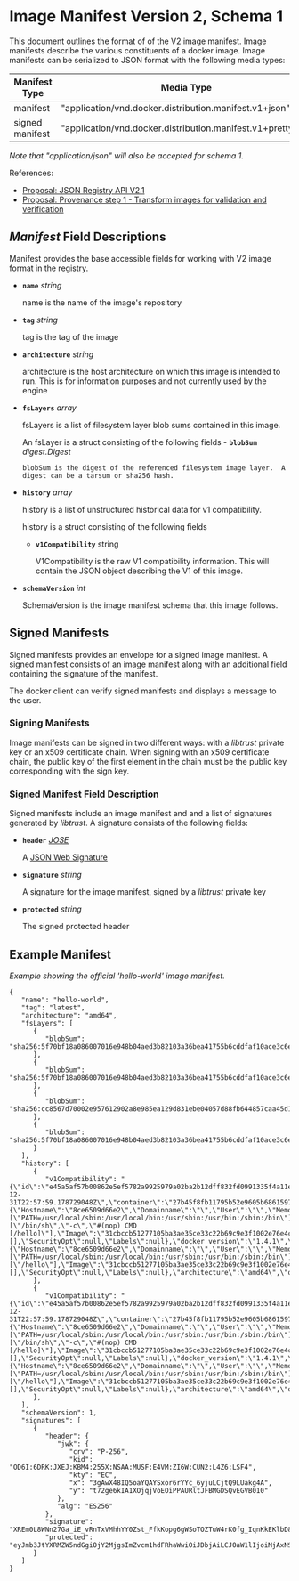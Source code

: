 # Image Manifest Version 2, Schema 1 

This document outlines the format of of the V2 image manifest.  Image manifests
describe the various constituents of a docker image.  Image manifests can be
 serialized to JSON format with the following media types:

Manifest Type  | Media Type
------------- | -------------
manifest  | "application/vnd.docker.distribution.manifest.v1+json"
signed manifest  | "application/vnd.docker.distribution.manifest.v1+prettyjws"

*Note that "application/json" will also be accepted for schema 1.*

References: 
 
 - [Proposal: JSON Registry API V2.1](https://github.com/docker/docker/issues/9015) 
 - [Proposal: Provenance step 1 - Transform images for validation and verification](https://github.com/docker/docker/issues/8093)

## *Manifest* Field Descriptions

Manifest provides the base accessible fields for working with V2 image format
 in the registry.

- **`name`** *string*

	name is the name of the image's repository

- **`tag`** *string*
	
	tag is the tag of the image
	
- **`architecture`** *string*

   architecture is the host architecture on which this image is intended to 
   run.  This is for information purposes and not currently used by the engine
   
- **`fsLayers`** *array*
   
   fsLayers is a list of filesystem layer blob sums contained in this image.
   
   An fsLayer is a struct consisting of the following fields
      - **`blobSum`** *digest.Digest*
      
      blobSum is the digest of the referenced filesystem image layer.  A 
      digest can be a tarsum or sha256 hash.
 
   
- **`history`** *array*
   
   history is a list of unstructured historical data for v1 compatibility.
   
   history is a struct consisting of the following fields
   - **`v1Compatibility`** string
   
      V1Compatibility is the raw V1 compatibility information.  This  will 
      contain the JSON object describing the V1 of this image.
      
- **`schemaVersion`** *int*
	
   SchemaVersion is the image manifest schema that this image follows.
	
## Signed Manifests

Signed manifests provides an envelope for a signed image manifest.  A signed 
manifest consists of an image manifest along with an additional field 
containing the signature of the manifest.

The docker client can verify signed manifests and displays a message to the user.

### Signing Manifests

Image manifests can be signed in two different ways: with a *libtrust* private
 key or an x509 certificate chain.  When signing with an x509 certificate chain, 
 the public key of the first element in the chain must be the public key 
 corresponding with the sign key.
   
### Signed Manifest Field Description

Signed manifests include an image manifest and and a list of signatures generated
by *libtrust*.  A signature consists of the following fields:


- **`header`** *[JOSE](http://tools.ietf.org/html/draft-ietf-jose-json-web-signature-31#section-2)*
   
   A [JSON Web Signature](http://self-issued.info/docs/draft-ietf-jose-json-web-signature.html)

- **`signature`** *string*

	A signature for the image manifest, signed by a *libtrust* private key

- **`protected`** *string*
	
	The signed protected header
	
## Example Manifest

*Example showing the official 'hello-world' image manifest.*

```
{
   "name": "hello-world",
   "tag": "latest",
   "architecture": "amd64",
   "fsLayers": [
      {
         "blobSum": "sha256:5f70bf18a086007016e948b04aed3b82103a36bea41755b6cddfaf10ace3c6ef"
      },
      {
         "blobSum": "sha256:5f70bf18a086007016e948b04aed3b82103a36bea41755b6cddfaf10ace3c6ef"
      },
      {
         "blobSum": "sha256:cc8567d70002e957612902a8e985ea129d831ebe04057d88fb644857caa45d11"
      },
      {
         "blobSum": "sha256:5f70bf18a086007016e948b04aed3b82103a36bea41755b6cddfaf10ace3c6ef"
      }
   ],
   "history": [
      {
         "v1Compatibility": "{\"id\":\"e45a5af57b00862e5ef5782a9925979a02ba2b12dff832fd0991335f4a11e5c5\",\"parent\":\"31cbccb51277105ba3ae35ce33c22b69c9e3f1002e76e4c736a2e8ebff9d7b5d\",\"created\":\"2014-12-31T22:57:59.178729048Z\",\"container\":\"27b45f8fb11795b52e9605b686159729b0d9ca92f76d40fb4f05a62e19c46b4f\",\"container_config\":{\"Hostname\":\"8ce6509d66e2\",\"Domainname\":\"\",\"User\":\"\",\"Memory\":0,\"MemorySwap\":0,\"CpuShares\":0,\"Cpuset\":\"\",\"AttachStdin\":false,\"AttachStdout\":false,\"AttachStderr\":false,\"PortSpecs\":null,\"ExposedPorts\":null,\"Tty\":false,\"OpenStdin\":false,\"StdinOnce\":false,\"Env\":[\"PATH=/usr/local/sbin:/usr/local/bin:/usr/sbin:/usr/bin:/sbin:/bin\"],\"Cmd\":[\"/bin/sh\",\"-c\",\"#(nop) CMD [/hello]\"],\"Image\":\"31cbccb51277105ba3ae35ce33c22b69c9e3f1002e76e4c736a2e8ebff9d7b5d\",\"Volumes\":null,\"WorkingDir\":\"\",\"Entrypoint\":null,\"NetworkDisabled\":false,\"MacAddress\":\"\",\"OnBuild\":[],\"SecurityOpt\":null,\"Labels\":null},\"docker_version\":\"1.4.1\",\"config\":{\"Hostname\":\"8ce6509d66e2\",\"Domainname\":\"\",\"User\":\"\",\"Memory\":0,\"MemorySwap\":0,\"CpuShares\":0,\"Cpuset\":\"\",\"AttachStdin\":false,\"AttachStdout\":false,\"AttachStderr\":false,\"PortSpecs\":null,\"ExposedPorts\":null,\"Tty\":false,\"OpenStdin\":false,\"StdinOnce\":false,\"Env\":[\"PATH=/usr/local/sbin:/usr/local/bin:/usr/sbin:/usr/bin:/sbin:/bin\"],\"Cmd\":[\"/hello\"],\"Image\":\"31cbccb51277105ba3ae35ce33c22b69c9e3f1002e76e4c736a2e8ebff9d7b5d\",\"Volumes\":null,\"WorkingDir\":\"\",\"Entrypoint\":null,\"NetworkDisabled\":false,\"MacAddress\":\"\",\"OnBuild\":[],\"SecurityOpt\":null,\"Labels\":null},\"architecture\":\"amd64\",\"os\":\"linux\",\"Size\":0}\n"
      },
      {
         "v1Compatibility": "{\"id\":\"e45a5af57b00862e5ef5782a9925979a02ba2b12dff832fd0991335f4a11e5c5\",\"parent\":\"31cbccb51277105ba3ae35ce33c22b69c9e3f1002e76e4c736a2e8ebff9d7b5d\",\"created\":\"2014-12-31T22:57:59.178729048Z\",\"container\":\"27b45f8fb11795b52e9605b686159729b0d9ca92f76d40fb4f05a62e19c46b4f\",\"container_config\":{\"Hostname\":\"8ce6509d66e2\",\"Domainname\":\"\",\"User\":\"\",\"Memory\":0,\"MemorySwap\":0,\"CpuShares\":0,\"Cpuset\":\"\",\"AttachStdin\":false,\"AttachStdout\":false,\"AttachStderr\":false,\"PortSpecs\":null,\"ExposedPorts\":null,\"Tty\":false,\"OpenStdin\":false,\"StdinOnce\":false,\"Env\":[\"PATH=/usr/local/sbin:/usr/local/bin:/usr/sbin:/usr/bin:/sbin:/bin\"],\"Cmd\":[\"/bin/sh\",\"-c\",\"#(nop) CMD [/hello]\"],\"Image\":\"31cbccb51277105ba3ae35ce33c22b69c9e3f1002e76e4c736a2e8ebff9d7b5d\",\"Volumes\":null,\"WorkingDir\":\"\",\"Entrypoint\":null,\"NetworkDisabled\":false,\"MacAddress\":\"\",\"OnBuild\":[],\"SecurityOpt\":null,\"Labels\":null},\"docker_version\":\"1.4.1\",\"config\":{\"Hostname\":\"8ce6509d66e2\",\"Domainname\":\"\",\"User\":\"\",\"Memory\":0,\"MemorySwap\":0,\"CpuShares\":0,\"Cpuset\":\"\",\"AttachStdin\":false,\"AttachStdout\":false,\"AttachStderr\":false,\"PortSpecs\":null,\"ExposedPorts\":null,\"Tty\":false,\"OpenStdin\":false,\"StdinOnce\":false,\"Env\":[\"PATH=/usr/local/sbin:/usr/local/bin:/usr/sbin:/usr/bin:/sbin:/bin\"],\"Cmd\":[\"/hello\"],\"Image\":\"31cbccb51277105ba3ae35ce33c22b69c9e3f1002e76e4c736a2e8ebff9d7b5d\",\"Volumes\":null,\"WorkingDir\":\"\",\"Entrypoint\":null,\"NetworkDisabled\":false,\"MacAddress\":\"\",\"OnBuild\":[],\"SecurityOpt\":null,\"Labels\":null},\"architecture\":\"amd64\",\"os\":\"linux\",\"Size\":0}\n"
      },
   ],
   "schemaVersion": 1,
   "signatures": [
      {
         "header": {
            "jwk": {
               "crv": "P-256",
               "kid": "OD6I:6DRK:JXEJ:KBM4:255X:NSAA:MUSF:E4VM:ZI6W:CUN2:L4Z6:LSF4",
               "kty": "EC",
               "x": "3gAwX48IQ5oaYQAYSxor6rYYc_6yjuLCjtQ9LUakg4A",
               "y": "t72ge6kIA1XOjqjVoEOiPPAURltJFBMGDSQvEGVB010"
            },
            "alg": "ES256"
         },
         "signature": "XREm0L8WNn27Ga_iE_vRnTxVMhhYY0Zst_FfkKopg6gWSoTOZTuW4rK0fg_IqnKkEKlbD83tD46LKEGi5aIVFg",
         "protected": "eyJmb3JtYXRMZW5ndGgiOjY2MjgsImZvcm1hdFRhaWwiOiJDbjAiLCJ0aW1lIjoiMjAxNS0wNC0wOFQxODo1Mjo1OVoifQ"
      }
   ]
}
   
```
